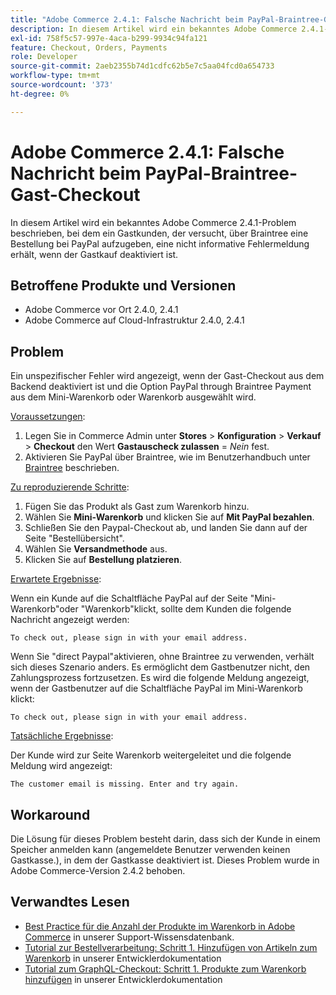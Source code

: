 ```yaml
---
title: "Adobe Commerce 2.4.1: Falsche Nachricht beim PayPal-Braintree-Gast-Checkout"
description: In diesem Artikel wird ein bekanntes Adobe Commerce 2.4.1-Problem beschrieben, bei dem ein Gastkunden, der versucht, über Braintree eine Bestellung bei PayPal aufzugeben, eine nicht informative Fehlermeldung erhält, wenn der Gastkauf deaktiviert ist.
exl-id: 758f5c57-997e-4aca-b299-9934c94fa121
feature: Checkout, Orders, Payments
role: Developer
source-git-commit: 2aeb2355b74d1cdfc62b5e7c5aa04fcd0a654733
workflow-type: tm+mt
source-wordcount: '373'
ht-degree: 0%

---
```


# Adobe Commerce 2.4.1: Falsche Nachricht beim PayPal-Braintree-Gast-Checkout

In diesem Artikel wird ein bekanntes Adobe Commerce 2.4.1-Problem beschrieben, bei dem ein Gastkunden, der versucht, über Braintree eine Bestellung bei PayPal aufzugeben, eine nicht informative Fehlermeldung erhält, wenn der Gastkauf deaktiviert ist.

## Betroffene Produkte und Versionen

* Adobe Commerce vor Ort 2.4.0, 2.4.1
* Adobe Commerce auf Cloud-Infrastruktur 2.4.0, 2.4.1

## Problem

Ein unspezifischer Fehler wird angezeigt, wenn der Gast-Checkout aus dem Backend deaktiviert ist und die Option PayPal through Braintree Payment aus dem Mini-Warenkorb oder Warenkorb ausgewählt wird.

<u>Voraussetzungen</u>:

1. Legen Sie in Commerce Admin unter **Stores** > **Konfiguration** > **Verkauf** > **Checkout** den Wert **Gastauscheck zulassen** = *Nein* fest.
1. Aktivieren Sie PayPal über Braintree, wie im Benutzerhandbuch unter [Braintree](https://experienceleague.adobe.com/en/docs/commerce-admin/stores-sales/payments/braintree?) beschrieben.

<u>Zu reproduzierende Schritte</u>:

1. Fügen Sie das Produkt als Gast zum Warenkorb hinzu.
1. Wählen Sie **Mini-Warenkorb** und klicken Sie auf **Mit PayPal bezahlen**.
1. Schließen Sie den Paypal-Checkout ab, und landen Sie dann auf der Seite &quot;Bestellübersicht&quot;.
1. Wählen Sie **Versandmethode** aus.
1. Klicken Sie auf **Bestellung platzieren**.

<u>Erwartete Ergebnisse</u>:

Wenn ein Kunde auf die Schaltfläche PayPal auf der Seite &quot;Mini-Warenkorb&quot;oder &quot;Warenkorb&quot;klickt, sollte dem Kunden die folgende Nachricht angezeigt werden:

<pre><code class="language-bash">To check out, please sign in with your email address.</code></pre>

Wenn Sie &quot;direct Paypal&quot;aktivieren, ohne Braintree zu verwenden, verhält sich dieses Szenario anders. Es ermöglicht dem Gastbenutzer nicht, den Zahlungsprozess fortzusetzen. Es wird die folgende Meldung angezeigt, wenn der Gastbenutzer auf die Schaltfläche PayPal im Mini-Warenkorb klickt:

<pre><code class="language-bash">To check out, please sign in with your email address.</code></pre>

<u>Tatsächliche Ergebnisse</u>:

Der Kunde wird zur Seite Warenkorb weitergeleitet und die folgende Meldung wird angezeigt:

<pre><code class="language-bash">The customer email is missing. Enter and try again.</code></pre>

## Workaround

Die Lösung für dieses Problem besteht darin, dass sich der Kunde in einem Speicher anmelden kann (angemeldete Benutzer verwenden keinen Gastkasse.), in dem der Gastkasse deaktiviert ist. Dieses Problem wurde in Adobe Commerce-Version 2.4.2 behoben.

## Verwandtes Lesen

* [Best Practice für die Anzahl der Produkte im Warenkorb in Adobe Commerce](https://support.magento.com/hc/en-us/articles/360048550332) in unserer Support-Wissensdatenbank.
* [Tutorial zur Bestellverarbeitung: Schritt 1. Hinzufügen von Artikeln zum Warenkorb](https://developer.adobe.com/commerce/webapi/rest/tutorials/orders/order-add-items/) in unserer Entwicklerdokumentation
* [Tutorial zum GraphQL-Checkout: Schritt 1. Produkte zum Warenkorb hinzufügen](https://developer.adobe.com/commerce/webapi/graphql/tutorials/checkout/checkout-add-product-to-cart.html) in unserer Entwicklerdokumentation
